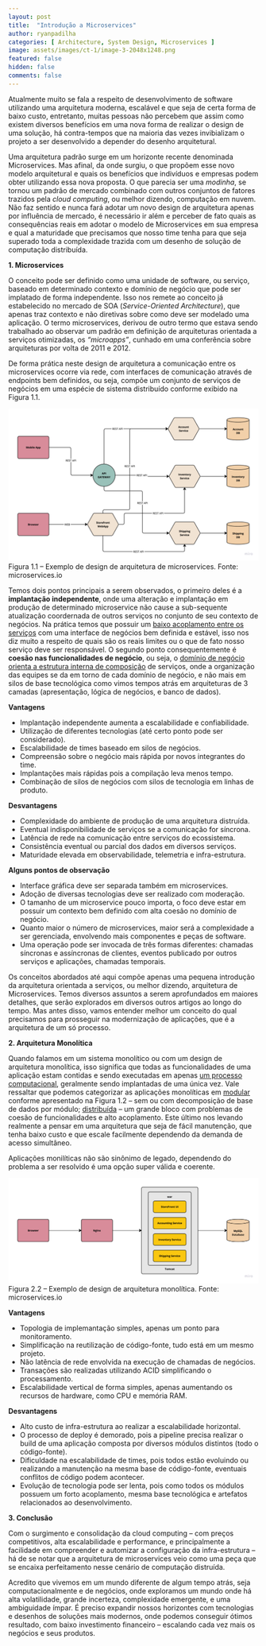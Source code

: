 ```yaml
---
layout: post
title:  "Introdução a Microservices"
author: ryanpadilha
categories: [ Architecture, System Design, Microservices ]
image: assets/images/ct-1/image-3-2048x1248.png
featured: false
hidden: false
comments: false
---
```


Atualmente muito se fala a respeito de desenvolvimento de software utilizando uma arquitetura moderna, escalável e que seja de certa forma de baixo custo, entretanto, muitas pessoas não percebem que assim como existem diversos benefícios em uma nova forma de realizar o design de uma solução, há contra-tempos que na maioria das vezes invibializam o projeto a ser desenvolvido a depender do desenho arquitetural.

Uma arquitetura padrão surge em um horizonte recente denominada Microservices. Mas afinal, da onde surgiu, o que propõem esse novo modelo arquitetural e quais os benefícios que indivíduos e empresas podem obter utilizando essa nova proposta. O que parecia ser uma *modinha*, se tornou um padrão de mercado combinado com outros conjuntos de fatores trazidos pela *cloud computing*, ou melhor dizendo, computação em nuvem. Não faz sentido e nunca fará adotar um novo design de arquitetura apenas por influência de mercado, é necessário ir além e perceber de fato quais as consequências reais em adotar o modelo de Microservices em sua empresa e qual a maturidade que precisamos que nosso time tenha para que seja superado toda a complexidade trazida com um desenho de solução de computação distribuída.

**1. Microservices**

O conceito pode ser definido como uma unidade de software, ou serviço, baseado em determinado contexto e domínio de negócio que pode ser implatado de forma independente. Isso nos remete ao conceito já estabelecido no mercado de SOA (*Service-Oriented Architecture*), que apenas traz contexto e não diretivas sobre como deve ser modelado uma aplicação. O termo microservices, derivou de outro termo que estava sendo trabalhado ao observar um padrão em definição de arquiteturas orientada a serviços otimizadas, os *“microapps”*, cunhado em uma conferência sobre arquiteturas por volta de 2011 e 2012.

De forma prática neste design de arquitetura a comunicação entre os microservices ocorre via rede, com interfaces de comunicação através de endpoints bem definidos, ou seja, compõe um conjunto de serviços de negócios em uma espécie de sistema distribuído conforme exibido na Figura 1.1.

![alt text](/assets/images/ct-1/image-3-2048x1248.png)
Figura 1.1 – Exemplo de design de arquitetura de microservices. Fonte: microservices.io

Temos dois pontos principais a serem observados, o primeiro deles é a **implantação independente**, onde uma alteração e implantação em produção de determinado microservice não cause a sub-sequente atualização coordernada de outros serviços no conjunto de seu contexto de negócios. Na prática temos que possuir um <ins>baixo acoplamento entre os serviços</ins> com uma interface de negócios bem definida e estável, isso nos diz muito a respeito de quais são os reais limites ou o que de fato nosso serviço deve ser responsável. O segundo ponto consequentemente é **coesão nas funcionalidades de negócio**, ou seja, o <ins>domínio de negócio orienta a estrutura interna de composição</ins> de serviços, onde a organização das equipes se da em torno de cada domínio de negócio, e não mais em silos de base tecnológica como vimos tempos atrás em arquiteturas de 3 camadas (apresentação, lógica de negócios, e banco de dados).

**Vantagens**

- Implantação independente aumenta a escalabilidade e confiabilidade.
- Utilização de diferentes tecnologias (até certo ponto pode ser considerado).
- Escalabilidade de times baseado em silos de negócios.
- Compreensão sobre o negócio mais rápida por novos integrantes do time.
- Implantações mais rápidas pois a compilação leva menos tempo.
- Combinação de silos de negócios com silos de tecnologia em linhas de produto.

**Desvantagens**

- Complexidade do ambiente de produção de uma arquitetura distruída.
- Eventual indisponibilidade de serviços se a comunicação for síncrona.
- Latência de rede na comunicação entre serviços do ecossistema.
- Consistência eventual ou parcial dos dados em diversos serviços.
- Maturidade elevada em observabilidade, telemetria e infra-estrutura.

**Alguns pontos de observação**

- Interface gráfica deve ser separada também em microservices.
- Adoção de diversas tecnologias deve ser realizado com moderação.
- O tamanho de um microservice pouco importa, o foco deve estar em possuir um contexto bem definido com alta coesão no domínio de negócio.
- Quanto maior o número de microservices, maior será a complexidade a ser gerenciada, envolvendo mais componentes e peças de software.
- Uma operação pode ser invocada de três formas diferentes: chamadas síncronas e assíncronas de clientes, eventos publicado por outros serviços e aplicações, chamadas temporais.

Os conceitos abordados até aqui compõe apenas uma pequena introdução da arquitetura orientada a serviços, ou melhor dizendo, arquitetura de Microservices. Temos diversos assuntos a serem aprofundados em maiores detalhes, que serão explorados em diversos outros artigos ao longo do tempo. Mas antes disso, vamos entender melhor um conceito do qual precisamos para prosseguir na modernização de aplicações, que é a arquitetura de um só processo.

**2. Arquitetura Monolítica**

Quando falamos em um sistema monolítico ou com um design de arquitetura monolítica, isso significa que todas as funcionalidades de uma aplicação estam contidas e sendo executadas em apenas <ins>um processo computacional</ins>, geralmente sendo implantadas de uma única vez. Vale ressaltar que podemos categorizar as aplicações monolíticas em <ins>modular</ins> conforme apresentado na Figura 1.2 – sem ou com decomposição de base de dados por módulo; <ins>distribuída</ins> – um grande bloco com problemas de coesão de funcionalidades e alto acoplamento. Este último nos levando realmente a pensar em uma arquitetura que seja de fácil manutenção, que tenha baixo custo e que escale facilmente dependendo da demanda de acesso simultâneo.

Aplicações monilíticas não são sinônimo de legado, dependendo do problema a ser resolvido é uma opção super válida e coerente.

![alt text](/assets/images/ct-1/image-6-2048x862.png)
Figura 2.2 – Exemplo de design de arquitetura monolítica. Fonte: microservices.io

**Vantagens**

- Topologia de implemantação simples, apenas um ponto para monitoramento.
- Simplificação na reutilização de código-fonte, tudo está em um mesmo projeto.
- Não latência de rede envolvida na execução de chamadas de negócios.
- Transações são realizadas utilizando ACID simplificando o processamento.
- Escalabilidade vertical de forma simples, apenas aumentando os recursos de hardware, como CPU e memória RAM.

**Desvantagens**

- Alto custo de infra-estrutura ao realizar a escalabilidade horizontal.
- O processo de deploy é demorado, pois a pipeline precisa realizar o build de uma aplicação composta por diversos módulos distintos (todo o código-fonte).
- Dificuldade na escalabilidade de times, pois todos estão evoluindo ou realizando a manutenção na mesma base de código-fonte, eventuais conflitos de código podem acontecer.
- Evolução de tecnologia pode ser lenta, pois como todos os módulos possuem um forto acoplamento, mesma base tecnológica e artefatos relacionados ao desenvolvimento.

**3. Conclusão**

Com o surgimento e consolidação da cloud computing – com preços competitivos, alta escalabilidade e performance, e principalmente a facilidade em compreender e automizar a configuração da infra-estrutura – há de se notar que a arquitetura de microservices veio como uma peça que se encaixa perfeitamento nesse cenário de computação distruída.

Acredito que vivemos em um mundo diferente de algum tempo atrás, seja computacionalmente e de negócios, onde exploramos um mundo onde há alta volatilidade, grande incerteza, complexidade emergente, e uma ambiguidade ímpar. É preciso expandir nossos horizontes com tecnologias e desenhos de soluções mais modernos, onde podemos conseguir ótimos resultado, com baixo investimento financeiro – escalando cada vez mais os negócios e seus produtos.

